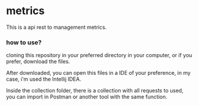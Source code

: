# metrics
This is a api rest to management metrics.

### how to use?
cloning this repository in your preferred directory in your computer, 
or if you prefer, download the files.

After downloaded, you can open this files in a IDE of your preference, in my case,
i'm used the Intellij IDEA.

Inside the collection folder, there is a collection with all requests to used, 
you can import in Postman or another tool with the same function.

